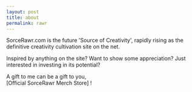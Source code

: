 ```yaml
---
layout: post
title: about
permalink: rawr
---
```


SorceRawr.com is the future 'Source of Creativity',
rapidly rising as the definitive creativity cultivation site on the net.

Inspired by anything on the site? Want to show some appreciation? Just interested in
investing in its potential?

A gift to me can be a gift to you,   
[Official SorceRawr Merch Store] !

<script type="application/ld+json">
{
  "@context": "https://schema.org",
  "@type": "Organization",
  "name" : "SorceRawr.com",  
  "url": "http://sorcerawr.com/aboutus.html",
  "logo": "http://www.sorcerawr.com/img/logo.png"
}
</script>

<!-- find her companys website and her ld json tag that goes with it too. -->
